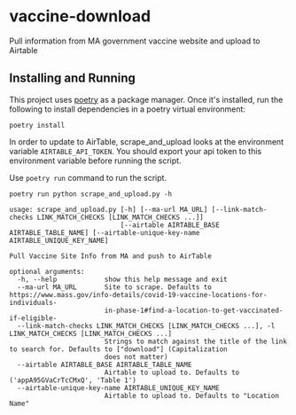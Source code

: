 # vaccine-download
Pull information from MA government vaccine website and upload to Airtable

## Installing and Running
This project uses [poetry](https://python-poetry.org/docs/) as a package manager. Once it's installed, run the following to install dependencies in a poetry
virtual environment:

```
poetry install
```

In order to update to AirTable, scrape_and_upload looks at the environment variable
`AIRTABLE_API_TOKEN`. You should export your api token to this environment variable
before running the script.


Use `poetry run` command to run the script.

```
poetry run python scrape_and_upload.py -h

usage: scrape_and_upload.py [-h] [--ma-url MA_URL] [--link-match-checks LINK_MATCH_CHECKS [LINK_MATCH_CHECKS ...]]
                            [--airtable AIRTABLE_BASE AIRTABLE_TABLE_NAME] [--airtable-unique-key-name AIRTABLE_UNIQUE_KEY_NAME]

Pull Vaccine Site Info from MA and push to AirTable

optional arguments:
  -h, --help            show this help message and exit
  --ma-url MA_URL       Site to scrape. Defaults to https://www.mass.gov/info-details/covid-19-vaccine-locations-for-individuals-
                        in-phase-1#find-a-location-to-get-vaccinated-if-eligible-
  --link-match-checks LINK_MATCH_CHECKS [LINK_MATCH_CHECKS ...], -l LINK_MATCH_CHECKS [LINK_MATCH_CHECKS ...]
                        Strings to match against the title of the link to search for. Defaults to ["download"] (Capitalization
                        does not matter)
  --airtable AIRTABLE_BASE AIRTABLE_TABLE_NAME
                        Airtable to upload to. Defaults to ('appA95GVaCrTcCMxQ', 'Table 1')
  --airtable-unique-key-name AIRTABLE_UNIQUE_KEY_NAME
                        Airtable to upload to. Defaults to "Location Name"
```

